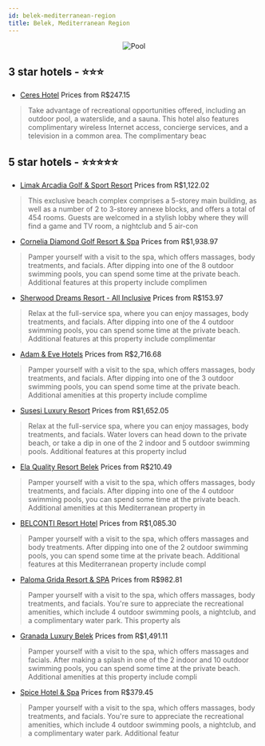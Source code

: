 ```yaml
---
id: belek-mediterranean-region
title: Belek, Mediterranean Region
---
```


<center><img src="https://i.travelapi.com/hotels/11000000/10010000/10001800/10001750/c100d066_z.jpg" alt="Pool" /></center>


##  3 star hotels - ⭐️⭐️⭐️

-    [Ceres Hotel](https://us.hurb.com/hotels/belek/ceres-hotel-JNP-JP313819?cmp=18055) Prices from R$247.15
   > Take advantage of recreational opportunities offered, including an outdoor pool, a waterslide, and a sauna. This hotel also features complimentary wireless Internet access, concierge services, and a television in a common area. The complimentary beac

##  5 star hotels - ⭐️⭐️⭐️⭐️⭐️

-    [Limak Arcadia Golf & Sport Resort](https://us.hurb.com/hotels/belek/limak-arcadia-golf-sport-resort-JNP-JP02773B?cmp=18055) Prices from R$1,122.02
   > This exclusive beach complex comprises a 5-storey main building, as well as a number of 2 to 3-storey annexe blocks, and offers a total of 454 rooms. Guests are welcomed in a stylish lobby where they will find a game and TV room, a nightclub and 5 air-con
-    [Cornelia Diamond Golf Resort & Spa](https://us.hurb.com/hotels/belek/cornelia-diamond-golf-resort-spa-JNP-JP027886?cmp=18055) Prices from R$1,938.97
   > Pamper yourself with a visit to the spa, which offers massages, body treatments, and facials. After dipping into one of the 8 outdoor swimming pools, you can spend some time at the private beach. Additional features at this property include complimen
-    [Sherwood Dreams Resort - All Inclusive](https://us.hurb.com/hotels/belek/sherwood-dreams-resort-all-inclusive-JNP-JP812132?cmp=18055) Prices from R$153.97
   > Relax at the full-service spa, where you can enjoy massages, body treatments, and facials. After dipping into one of the 4 outdoor swimming pools, you can spend some time at the private beach. Additional features at this property include complimentar
-    [Adam & Eve Hotels](https://us.hurb.com/hotels/belek/adam-eve-hotels-JNP-JP155985?cmp=18055) Prices from R$2,716.68
   > Pamper yourself with a visit to the spa, which offers massages, body treatments, and facials. After dipping into one of the 3 outdoor swimming pools, you can spend some time at the private beach. Additional amenities at this property include complime
-    [Susesi Luxury Resort](https://us.hurb.com/hotels/belek/susesi-luxury-resort-JNP-JP060633?cmp=18055) Prices from R$1,652.05
   > Relax at the full-service spa, where you can enjoy massages, body treatments, and facials. Water lovers can head down to the private beach, or take a dip in one of the 2 indoor and 5 outdoor swimming pools. Additional features at this property includ
-    [Ela Quality Resort Belek](https://us.hurb.com/hotels/belek/ela-quality-resort-belek-JNP-JP971078?cmp=18055) Prices from R$210.49
   > Pamper yourself with a visit to the spa, which offers massages, body treatments, and facials. After dipping into one of the 4 outdoor swimming pools, you can spend some time at the private beach. Additional amenities at this Mediterranean property in
-    [BELCONTI Resort Hotel](https://us.hurb.com/hotels/belek/belconti-resort-hotel-JNP-JP027919?cmp=18055) Prices from R$1,085.30
   > Pamper yourself with a visit to the spa, which offers massages and body treatments. After dipping into one of the 2 outdoor swimming pools, you can spend some time at the private beach. Additional features at this Mediterranean property include compl
-    [Paloma Grida Resort & SPA](https://us.hurb.com/hotels/belek/paloma-grida-resort-spa-JNP-JP027902?cmp=18055) Prices from R$982.81
   > Pamper yourself with a visit to the spa, which offers massages, body treatments, and facials. You're sure to appreciate the recreational amenities, which include 4 outdoor swimming pools, a nightclub, and a complimentary water park. This property als
-    [Granada Luxury Belek](https://us.hurb.com/hotels/belek/granada-luxury-belek-JNP-JP02616D?cmp=18055) Prices from R$1,491.11
   > Pamper yourself with a visit to the spa, which offers massages and facials. After making a splash in one of the 2 indoor and 10 outdoor swimming pools, you can spend some time at the private beach. Additional amenities at this property include compli
-    [Spice Hotel & Spa](https://us.hurb.com/hotels/belek/spice-hotel-spa-JNP-JP150740?cmp=18055) Prices from R$379.45
   > Pamper yourself with a visit to the spa, which offers massages, body treatments, and facials. You're sure to appreciate the recreational amenities, which include 4 outdoor swimming pools, a nightclub, and a complimentary water park. Additional featur
